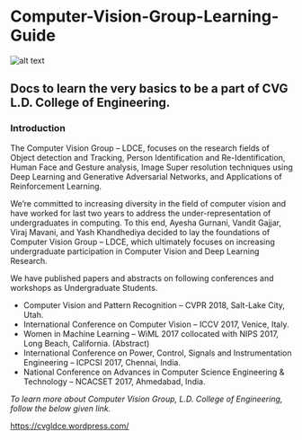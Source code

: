 # Computer-Vision-Group-Learning-Guide

![alt text](https://raw.githubusercontent.com/virajmavani/Computer-Vision-Group-Learning-Guide/master/data_repo/cropped-cvg-ldce1.png)

## Docs to learn the very basics to be a part of CVG L.D. College of Engineering.

### Introduction

The Computer Vision Group – LDCE, focuses on the research fields of Object detection and Tracking, Person Identification and Re-Identification, Human Face and Gesture analysis, Image Super resolution techniques using Deep Learning and Generative Adversarial Networks, and Applications of Reinforcement Learning.

We’re committed to increasing diversity in the field of computer vision and have worked for last two years to address the under-representation of undergraduates in computing. To this end, Ayesha Gurnani, Vandit Gajjar, Viraj Mavani, and Yash Khandhediya decided to lay the foundations of Computer Vision Group – LDCE, which ultimately focuses on increasing undergraduate participation in Computer Vision and Deep Learning Research.

We have published papers and abstracts on following conferences and workshops as Undergraduate Students.

* Computer Vision and Pattern Recognition  – CVPR 2018, Salt-Lake City, Utah.
* International Conference on Computer Vision – ICCV 2017, Venice, Italy.
* Women in Machine Learning – WiML 2017 collocated with NIPS 2017, Long Beach, California. (Abstract)
* International Conference on Power, Control, Signals and Instrumentation Engineering – ICPCSI 2017, Chennai, India.
* National Conference on Advances in Computer Science Engineering & Technology – NCACSET 2017, Ahmedabad, India.

*To learn more about Computer Vision Group, L.D. College of Engineering, follow the below given link.*

https://cvgldce.wordpress.com/
